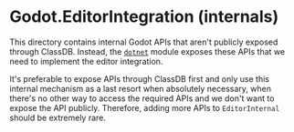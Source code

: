 # Godot.EditorIntegration (internals)

This directory contains internal Godot APIs that aren't publicly exposed through ClassDB. Instead, the [`dotnet`](https://github.com/godotengine/godot/tree/master/modules/dotnet) module exposes these APIs that we need to implement the editor integration.

It's preferable to expose APIs through ClassDB first and only use this internal mechanism as a last resort when absolutely necessary, when there's no other way to access the required APIs and we don't want to expose the API publicly. Therefore, adding more APIs to `EditorInternal` should be extremely rare.

